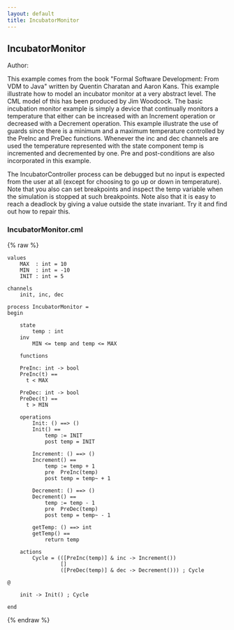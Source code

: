 ```yaml
---
layout: default
title: IncubatorMonitor
---
```


## IncubatorMonitor
Author: 


This example comes from the book "Formal Software Development: From VDM to Java" written by Quentin Charatan and Aaron Kans. This example illustrate how to model an incubator monitor at a very abstract level. The CML model of this has been produced by Jim Woodcock. The basic incubation monitor example is simply a device that continually monitors a temperature that either can be increased with an Increment operation or decreased with a Decrement operation. This example illustrate the use of guards since there is a minimum and a maximum temperature controlled by the PreInc and PreDec functions. Whenever the inc and dec channels are used the temperature represented with the state component temp is incremented and decremented by one. Pre and post-conditions are also incorporated in this example.

The IncubatorController process can be debugged but no input is expected from the user at all (except for choosing to go up or down in temperature). Note that you also can set breakpoints and inspect the temp variable when the simulation is stopped at such breakpoints. Note also that it is easy to reach a deadlock by giving a value outside the state invariant. Try it and find out how to repair this.


### IncubatorMonitor.cml

{% raw %}
~~~
values
	MAX  : int = 10
	MIN  : int = -10
	INIT : int = 5

channels
    init, inc, dec

process IncubatorMonitor = 
begin

	state
		temp : int
	inv
		MIN <= temp and temp <= MAX
		
    functions
    
    PreInc: int -> bool
    PreInc(t) ==
      t < MAX
      
    PreDec: int -> bool
    PreDec(t) ==
      t > MIN
      
	operations
		Init: () ==> ()
		Init() ==
			temp := INIT
			post temp = INIT
	
		Increment: () ==> ()
		Increment() ==
			temp := temp + 1
			pre  PreInc(temp)
			post temp = temp~ + 1
			
		Decrement: () ==> ()
		Decrement() ==
			temp := temp - 1
			pre  PreDec(temp)
			post temp = temp~ - 1
			
		getTemp: () ==> int
		getTemp() == 
			return temp
			
	actions
		Cycle = (([PreInc(temp)] & inc -> Increment()) 
		         [] 
		         ([PreDec(temp)] & dec -> Decrement())) ; Cycle
			
@

	init -> Init() ; Cycle

end
~~~
{% endraw %}

